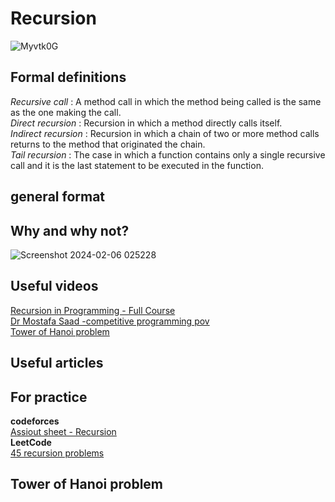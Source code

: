 # Recursion
![Myvtk0G](https://github.com/HelanaNady/DataStructure/assets/137416623/fbca26fb-09fc-43a6-a9ae-c8744a4c7029)

## Formal definitions 
*Recursive call* : A method call in which the method being called is the same as the one making the call.  <br />
*Direct recursion* : Recursion in which a method directly calls itself.  <br />
*Indirect recursion* : Recursion in which a chain of two or more method calls returns to the method that originated the chain.  <br />
*Tail recursion* : The case in which a function contains only a single recursive call and it is the last statement to be executed in the function.  <br />

## general format


## Why and why not?
![Screenshot 2024-02-06 025228](https://github.com/HelanaNady/DataStructure/assets/137416623/2a2c6245-499a-4ddd-b55f-820931ef81a8)


## Useful videos 
[Recursion in Programming - Full Course](https://youtu.be/IJDJ0kBx2LM?si=NEXHFnrRiT8Sf8KG) <br />
[Dr Mostafa Saad -competitive programming pov](https://www.youtube.com/watch?v=hyk46UmJPS4&list=PLPt2dINI2MIZPFq6HyUB1Uhxdh1UDnZMS&index=24) <br />
[Tower of Hanoi problem](https://youtu.be/q6RicK1FCUs?si=nYdiK7xfuIQxfj-G) <br /> 

## Useful articles

## For practice 
**codeforces** <br /> 
[Assiout sheet - Recursion](https://codeforces.com/group/MWSDmqGsZm/contest/223339) <br /> 
**LeetCode** <br /> 
[45 recursion problems](https://leetcode.com/tag/recursion/) <br />


## Tower of Hanoi problem

